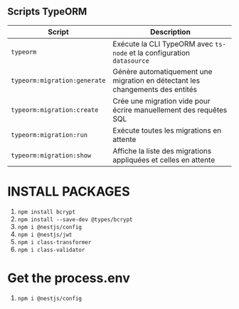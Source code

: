 ## Scripts TypeORM

| Script                        | Description |
|--------------------------------|---------------------------------------------------------------|
| `typeorm`                     | Exécute la CLI TypeORM avec `ts-node` et la configuration `datasource` |
| `typeorm:migration:generate`  | Génère automatiquement une migration en détectant les changements des entités |
| `typeorm:migration:create`    | Crée une migration vide pour écrire manuellement des requêtes SQL |
| `typeorm:migration:run`       | Exécute toutes les migrations en attente |
| `typeorm:migration:show`      | Affiche la liste des migrations appliquées et celles en attente |

# INSTALL PACKAGES
1. `npm install bcrypt`
2. `npm install --save-dev @types/bcrypt`
3. `npm i @nestjs/config`
4. `npm i @nestjs/jwt`
5. `npm i class-transformer`
6. `npm i class-validator`


# Get the process.env 
1. `npm i @nestjs/config`

